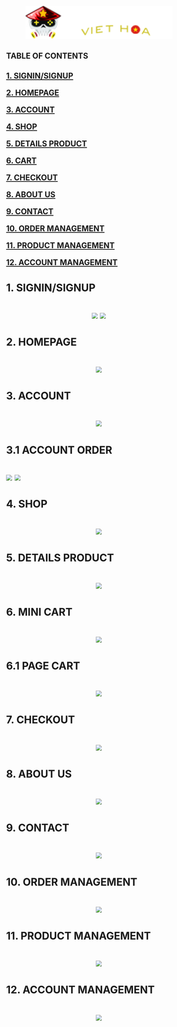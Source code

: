<p align="center">
  <img width="400px" src="https://github.com/hann2607/GamesVH/blob/main/DATN_GameVH_FE/site/assets/images/demos/demo-3/logo3.png">
</p>

<h2>TABLE OF CONTENTS<h2>

[1. SIGNIN/SIGNUP](#login)  

[2. HOMEPAGE](#homepage)  

[3. ACCOUNT](#account)  

[4. SHOP](#shop)  

[5. DETAILS PRODUCT](#detailsproduct)  
  
[6. CART](#cart) 

[7. CHECKOUT](#checkout)  

[8. ABOUT US](#aboutus)  

[9. CONTACT](#contact)  

[10. ORDER MANAGEMENT](#adminorder)  

[11. PRODUCT MANAGEMENT](#adminproduct)  

[12. ACCOUNT MANAGEMENT](#adminaccount)  

  
<a name = "login"></a>
<h1>1. SIGNIN/SIGNUP<h1>
<p align="center">
<img src="https://user-images.githubusercontent.com/117273434/231943868-a7770326-d0b5-4379-9390-fe5950a2bb16.png">
<img src="https://user-images.githubusercontent.com/117273434/231943935-ab8d9cd6-d829-4504-9eda-8d3331c798bb.png">
</p>
  
<a name = "homepage"></a>
<h1>2. HOMEPAGE<h1>
<p align="center">
  <img src="https://github-production-user-asset-6210df.s3.amazonaws.com/117273434/259981193-e0645ef8-8f5f-4434-a9c6-cbc603b0e058.png">
</p>

<a name = "account"></a>
<h1>3. ACCOUNT<h1>
<p align="center">
  <img src="https://user-images.githubusercontent.com/117273434/231944701-962cae3b-c9fb-4dd2-8126-c1088028f741.png">
  <h1>3.1 ACCOUNT ORDER<h1>
  <img src="https://user-images.githubusercontent.com/117273434/231944817-6db2026b-7122-43fb-ad6a-ad7faef87258.png">
  <img src="https://user-images.githubusercontent.com/117273434/231944885-2f5ea063-c000-4bb1-8d85-4f80904eb70f.png">
</p>
  
<a name = "shop"></a>
<h1>4. SHOP<h1>
<p align="center">
<img src="https://user-images.githubusercontent.com/117273434/231944137-8b8bbb3f-1e4f-4ac0-a8cc-5545f9401bb6.png">
</p>

<a name = "detailsproduct"></a>
<h1>5. DETAILS PRODUCT<h1>
<p align="center">
<img src="https://user-images.githubusercontent.com/117273434/231944199-568d8b72-8380-4fd4-a172-0b17b624c224.png">
</p>
  
  <a name = "cart"></a>
<h1>6. MINI CART<h1>
<p align="center">
<img src="https://user-images.githubusercontent.com/117273434/231944286-acef880b-8454-4e9d-923b-4a733858f2f3.png">
</p>
  
 <h1>6.1 PAGE CART<h1>
<p align="center">
<img src="https://user-images.githubusercontent.com/117273434/231944426-667ab649-45bb-41e8-ad0c-bd94ba038dc9.png">
</p>

<a name = "checkout"></a>
<h1>7. CHECKOUT<h1>
<p align="center">
<img src="https://user-images.githubusercontent.com/117273434/231944567-fe91686a-29e3-4a57-8866-e041fd023b10.png">
</p>

<a name = "aboutus"></a>
<h1>8. ABOUT US<h1>
<p align="center">
<img src="https://user-images.githubusercontent.com/117273434/231945002-14ba6904-3059-44ab-8b35-53a33f371e23.png">
</p>

<a name = "contact"></a>
<h1>9. CONTACT<h1>
<p align="center">
<img src="https://user-images.githubusercontent.com/117273434/231945116-4d2f13d3-6b26-4917-9f9e-c1936dec28c3.png">
</p>

<a name = "adminorder"></a>
<h1>10. ORDER MANAGEMENT<h1>
<p align="center">
<img src="https://user-images.githubusercontent.com/117273434/231945358-df543aa0-f40c-45e6-a7c4-63a401715294.png">
</p>

<a name = "adminproduct"></a>
<h1>11. PRODUCT MANAGEMENT<h1>
<p align="center">
<img src="https://user-images.githubusercontent.com/117273434/231946803-32e536f3-159b-4451-a7af-13420a0b1067.png">
</p>

<a name = "adminaccount"></a>
<h1>12. ACCOUNT MANAGEMENT<h1>
<p align="center">
<img src="https://user-images.githubusercontent.com/117273434/231946905-6eb81988-cbd2-4650-9e79-66a8dd9dd9ce.png">
</p>

